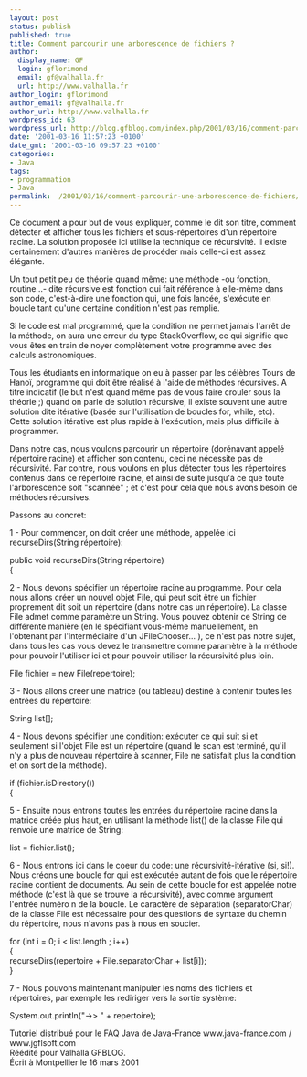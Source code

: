 ```yaml
---
layout: post
status: publish
published: true
title: Comment parcourir une arborescence de fichiers ?
author:
  display_name: GF
  login: gflorimond
  email: gf@valhalla.fr
  url: http://www.valhalla.fr
author_login: gflorimond
author_email: gf@valhalla.fr
author_url: http://www.valhalla.fr
wordpress_id: 63
wordpress_url: http://blog.gfblog.com/index.php/2001/03/16/comment-parcourir-une-arborescence-de-fichiers/
date: '2001-03-16 11:57:23 +0100'
date_gmt: '2001-03-16 09:57:23 +0100'
categories:
- Java
tags:
- programmation
- Java
permalink:  /2001/03/16/comment-parcourir-une-arborescence-de-fichiers/
---
```

<p>Ce document a pour but de vous expliquer, comme le dit son titre, comment d&eacute;tecter et afficher tous les fichiers et sous-r&eacute;pertoires d'un r&eacute;pertoire racine. La solution propos&eacute;e ici utilise la technique de r&eacute;cursivit&eacute;. Il existe certainement d'autres mani&egrave;res de proc&eacute;der mais celle-ci est assez &eacute;l&eacute;gante.</p>
<p>Un tout petit peu de th&eacute;orie quand m&ecirc;me: une m&eacute;thode -ou fonction, routine...- dite r&eacute;cursive est fonction qui fait r&eacute;f&eacute;rence &agrave; elle-m&ecirc;me dans son code, c'est-&agrave;-dire une fonction qui, une fois lanc&eacute;e, s'ex&eacute;cute en boucle tant qu'une certaine condition n'est pas remplie.</p>
<p>Si le code est mal programm&eacute;, que la condition ne permet jamais l'arr&ecirc;t de la m&eacute;thode, on aura une erreur du type StackOverflow, ce qui signifie que vous &ecirc;tes en train de noyer compl&egrave;tement votre programme avec des calculs astronomiques.</p>
<p>Tous les &eacute;tudiants en informatique on eu &agrave; passer par les c&eacute;l&egrave;bres Tours de Hano&iuml;, programme qui doit &ecirc;tre r&eacute;alis&eacute; &agrave; l'aide de m&eacute;thodes r&eacute;cursives. A titre indicatif (le but n'est quand m&ecirc;me pas de vous faire crouler sous la th&eacute;orie ;) quand on parle de solution r&eacute;cursive, il existe souvent une autre solution dite it&eacute;rative (bas&eacute;e sur l'utilisation de boucles for, while, etc). Cette solution it&eacute;rative est plus rapide &agrave; l'ex&eacute;cution, mais plus difficile &agrave; programmer.</p>
<p>Dans notre cas, nous voulons parcourir un r&eacute;pertoire (dor&eacute;navant appel&eacute; r&eacute;pertoire racine) et afficher son contenu, ceci ne n&eacute;cessite pas de r&eacute;cursivit&eacute;. Par contre, nous voulons en plus d&eacute;tecter tous les r&eacute;pertoires contenus dans ce r&eacute;pertoire racine, et ainsi de suite jusqu'&agrave; ce que toute l'arborescence soit &quot;scann&eacute;e&quot; ; et c'est pour cela que nous avons besoin de m&eacute;thodes r&eacute;cursives.</p>
<p>Passons au concret:</p>
<p>1 - Pour commencer, on doit cr&eacute;er une m&eacute;thode, appel&eacute;e ici recurseDirs(String r&eacute;pertoire):</p>
<p><span class="Code">public void recurseDirs(String r&eacute;pertoire)<br />
  {</span></p>
<p>2 - Nous devons sp&eacute;cifier un r&eacute;pertoire racine au programme. Pour cela nous allons cr&eacute;er un nouvel objet File, qui peut soit &ecirc;tre un fichier proprement dit soit un r&eacute;pertoire (dans notre cas un r&eacute;pertoire). La classe File admet comme param&egrave;tre un String. Vous pouvez obtenir ce String de diff&eacute;rente mani&egrave;re (en le sp&eacute;cifiant vous-m&ecirc;me manuellement, en l'obtenant par l'interm&eacute;diaire d'un JFileChooser... ), ce n'est pas notre sujet, dans tous les cas vous devez le transmettre comme param&egrave;tre &agrave; la m&eacute;thode pour pouvoir l'utiliser ici et pour pouvoir utiliser la r&eacute;cursivit&eacute; plus loin.</p>
<p class="Code">File fichier = new File(repertoire);</p>
<p>3 - Nous allons cr&eacute;er une matrice (ou tableau) destin&eacute; &agrave; contenir toutes les entr&eacute;es du r&eacute;pertoire:</p>
<p class="Code">String list[];</p>
<p>4 - Nous devons sp&eacute;cifier une condition: ex&eacute;cuter ce qui suit si et seulement si l'objet File est un r&eacute;pertoire (quand le scan est termin&eacute;, qu'il n'y a plus de nouveau r&eacute;pertoire &agrave; scanner, File ne satisfait plus la condition et on sort de la m&eacute;thode).</p>
<p class="Code">if (fichier.isDirectory())<br />
{</p>
<p>5 - Ensuite nous entrons toutes les entr&eacute;es du r&eacute;pertoire racine dans la matrice cr&eacute;&eacute;e plus haut, en utilisant la m&eacute;thode list() de la classe File qui renvoie une matrice de String:</p>
<p class="Code">list = fichier.list();</p>
<p>6 - Nous entrons ici dans le coeur du code: une r&eacute;cursivit&eacute;-it&eacute;rative (si, si!). Nous cr&eacute;ons une boucle for qui est ex&eacute;cut&eacute;e autant de fois que le r&eacute;pertoire racine contient de documents. Au sein de cette boucle for est appel&eacute;e notre m&eacute;thode (c'est l&agrave; que se trouve la r&eacute;cursivit&eacute;), avec comme argument l'entr&eacute;e num&eacute;ro n de la boucle. Le caract&egrave;re de s&eacute;paration (separatorChar) de la classe File est n&eacute;cessaire pour des questions de syntaxe du chemin du r&eacute;pertoire, nous n'avons pas &agrave; nous en soucier.</p>
<p class="Code">for (int i = 0; i &lt; list.length ; i++)<br />
  {<br />
  recurseDirs(repertoire + File.separatorChar + list[i]);<br />
}</p>
<p>7 - Nous pouvons maintenant manipuler les noms des fichiers et r&eacute;pertoires, par exemple les rediriger vers la sortie syst&egrave;me:</p>
<p class="Code">System.out.println(&quot;-&gt;&gt; &quot; + repertoire);</p>
<p>Tutoriel distribu&eacute; pour le FAQ Java de Java-France www.java-france.com / www.jgflsoft.com<br />
  R&eacute;&eacute;dit&eacute; pour Valhalla GFBLOG. <br />
  &Eacute;crit &agrave; Montpellier le 16 mars 2001</p>
